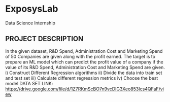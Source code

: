 # ExposysLab
Data Science Internship
## PROJECT DESCRIPTION
In the given dataset, R&D Spend, Administration Cost and Marketing Spend of 50 Companies
are given along with the profit earned. The target is to prepare an ML model which can predict
the profit value of a company if the value of its R&D Spend, Administration Cost and Marketing
Spend are given.
i) Construct Different Regression algorithms
ii) Divide the data into train set and test set
iii) Calculate different regression metrics
iv) Choose the best model
DATA SET LINK:
https://drive.google.com/file/d/1Z7RKmScBO7n9vcDIG3Xeo853Ics4QFaF/view
